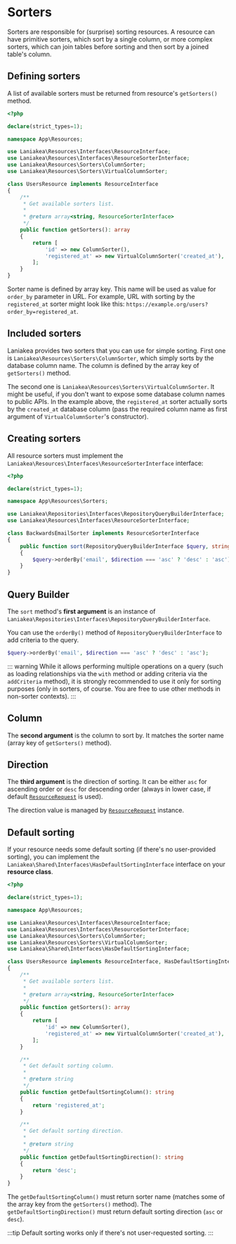 # Sorters

Sorters are responsible for (surprise) sorting resources. A resource can have primitive sorters, which sort by
a single column, or more complex sorters, which can join tables before sorting and then sort by a joined table's column.

## Defining sorters

A list of available sorters must be returned from resource's `getSorters()` method.

```php
<?php

declare(strict_types=1);

namespace App\Resources;

use Laniakea\Resources\Interfaces\ResourceInterface;
use Laniakea\Resources\Interfaces\ResourceSorterInterface;
use Laniakea\Resources\Sorters\ColumnSorter;
use Laniakea\Resources\Sorters\VirtualColumnSorter;

class UsersResource implements ResourceInterface
{
    /**
     * Get available sorters list.
     *
     * @return array<string, ResourceSorterInterface>
     */
    public function getSorters(): array
    {
        return [
            'id' => new ColumnSorter(),
            'registered_at' => new VirtualColumnSorter('created_at'),
        ];
    }
}
```

Sorter name is defined by array key. This name will be used as value for `order_by` parameter in URL. For example,
URL with sorting by the `registered_at` sorter might look like this: <nobr>`https://example.org/users?order_by=registered_at`</nobr>.

## Included sorters

Laniakea provides two sorters that you can use for simple sorting. First one is `Laniakea\Resources\Sorters\ColumnSorter`,
which simply sorts by the database column name. The column is defined by the array key of `getSorters()` method.

The second one is `Laniakea\Resources\Sorters\VirtualColumnSorter`. It might be useful, if you don't want to expose
some database column names to public APIs. In the example above, the `registered_at` sorter actually sorts by the
`created_at` database column (pass the required column name as first argument of `VirtualColumnSorter`'s constructor).

## Creating sorters

All resource sorters must implement the `Laniakea\Resources\Interfaces\ResourceSorterInterface` interface:

```php
<?php

declare(strict_types=1);

namespace App\Resources\Sorters;

use Laniakea\Repositories\Interfaces\RepositoryQueryBuilderInterface;
use Laniakea\Resources\Interfaces\ResourceSorterInterface;

class BackwardsEmailSorter implements ResourceSorterInterface
{
    public function sort(RepositoryQueryBuilderInterface $query, string $column, string $direction): void
    {
        $query->orderBy('email', $direction === 'asc' ? 'desc' : 'asc');
    }
}
```

## Query Builder

The `sort` method's **first argument** is an instance of `Laniakea\Repositories\Interfaces\RepositoryQueryBuilderInterface`.

You can use the `orderBy()` method of `RepositoryQueryBuilderInterface` to add criteria to the query.

```php
$query->orderBy('email', $direction === 'asc' ? 'desc' : 'asc');
```

::: warning
While it allows performing multiple operations on a query (such as loading relationships via the `with` method or adding
criteria via the `addCriteria` method), it is strongly recommended to use it only for sorting purposes (only in sorters,
of course. You are free to use other methods in non-sorter contexts).
:::

## Column

The **second argument** is the column to sort by. It matches the sorter name (array key of `getSorters()` method).

## Direction

The **third argument** is the direction of sorting. It can be either `asc` for ascending order or `desc` for descending
order (always in lower case, if default [`ResourceRequest`](/resources/request) is used).

The direction value is managed by [`ResourceRequest`](/resources/request) instance.

## Default sorting

If your resource needs some default sorting (if there's no user-provided sorting), you can implement the 
`Laniakea\Shared\Interfaces\HasDefaultSortingInterface` interface on your **resource class**.

```php
<?php

declare(strict_types=1);

namespace App\Resources;

use Laniakea\Resources\Interfaces\ResourceInterface;
use Laniakea\Resources\Interfaces\ResourceSorterInterface;
use Laniakea\Resources\Sorters\ColumnSorter;
use Laniakea\Resources\Sorters\VirtualColumnSorter;
use Laniakea\Shared\Interfaces\HasDefaultSortingInterface;

class UsersResource implements ResourceInterface, HasDefaultSortingInterface
{
    /**
     * Get available sorters list.
     *
     * @return array<string, ResourceSorterInterface>
     */
    public function getSorters(): array
    {
        return [
            'id' => new ColumnSorter(),
            'registered_at' => new VirtualColumnSorter('created_at'),
        ];
    }

    /**
     * Get default sorting column.
     *
     * @return string
     */
    public function getDefaultSortingColumn(): string
    {
        return 'registered_at';
    }

    /**
     * Get default sorting direction.
     *
     * @return string
     */
    public function getDefaultSortingDirection(): string
    {
        return 'desc';
    }
}
```

The `getDefaultSortingColumn()` must return sorter name (matches some of the array key from the `getSorters()` method).
The `getDefaultSortingDirection()` must return default sorting direction (`asc` or `desc`).

:::tip
Default sorting works only if there's not user-requested sorting.
:::
